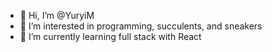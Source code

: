 - 👋 Hi, I’m @YuryiM
- 👀 I’m interested in programming, succulents, and sneakers
- 🌱 I’m currently learning full stack with React

<!---
YuryiM/YuryiM is a ✨ special ✨ repository because its `README.md` (this file) appears on your GitHub profile.
You can click the Preview link to take a look at your changes.
--->
